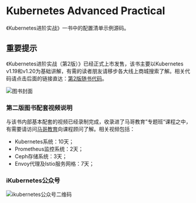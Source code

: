# Kubernetes Advanced Practical

《Kubernetes进阶实战》一书中的配置清单示例源码。

## 重要提示
《Kubernetes进阶实战（第2版）》已经正式上市发售，该书主要以Kubernetes v1.19和v1.20为基础讲解，有需的读者朋友请移步各大线上商城搜索了解。相关代码请点击后面的链接直达：[第2版随书代码](https://github.com/iKubernetes/Kubernetes_Advanced_Practical_2rd)。

![图书封面](https://github.com/iKubernetes/Kubernetes_Advanced_Practical_2rd/raw/main/imgs/book.jpg)


### 第二版图书配套视频说明
与该书内部基本配套的视频已经录制完成，收录进了马哥教育”专题班“课程之中，有需要请访问[马哥教育](http://www.magedu.com)向课程顾问了解。相关视频包括：
- Kubernetes系统：10天；
- Prometheus监控系统：2天；
- Ceph存储系统：3天；
- Envoy代理及Istio服务网格：7天；

### iKubernetes公众号

![ikubernetes公众号二维码](https://github.com/iKubernetes/Kubernetes_Advanced_Practical_2rd/raw/main/imgs/iKubernetes%E5%85%AC%E4%BC%97%E5%8F%B7%E4%BA%8C%E7%BB%B4%E7%A0%81.jpg)
